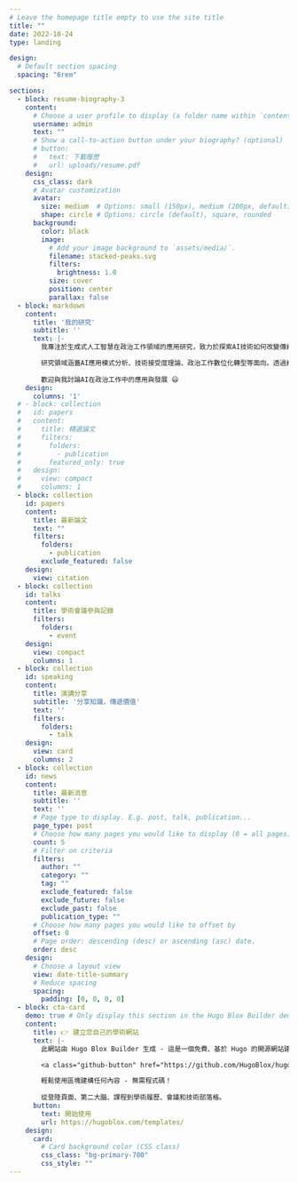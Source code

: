 ```yaml
---
# Leave the homepage title empty to use the site title
title: ""
date: 2022-10-24
type: landing

design:
  # Default section spacing
  spacing: "6rem"

sections:
  - block: resume-biography-3
    content:
      # Choose a user profile to display (a folder name within `content/authors/`)
      username: admin
      text: ""
      # Show a call-to-action button under your biography? (optional)
      # button:
      #   text: 下載履歷
      #   url: uploads/resume.pdf
    design:
      css_class: dark
      # Avatar customization
      avatar:
        size: medium  # Options: small (150px), medium (200px, default), large (320px), xl (400px), xxl (500px)
        shape: circle # Options: circle (default), square, rounded
      background:
        color: black
        image:
          # Add your image background to `assets/media/`.
          filename: stacked-peaks.svg
          filters:
            brightness: 1.0
          size: cover
          position: center
          parallax: false
  - block: markdown
    content:
      title: '我的研究'
      subtitle: ''
      text: |-
        我專注於生成式人工智慧在政治工作領域的應用研究，致力於探索AI技術如何改變傳統政治工作模式。我的碩士論文以「生成式人工智慧使用行為之研究：以立法委員助理為例」為主題，深入分析政治工作者對AI技術的接受度與使用行為。

        研究領域涵蓋AI應用模式分析、技術接受度理論、政治工作數位化轉型等面向。透過結合定性與定量研究方法，我致力於建構政治工作者使用生成式AI的理論框架，為政治領域的數位創新提供學術基礎。
        
        歡迎與我討論AI在政治工作中的應用與發展 😃
    design:
      columns: '1'
  # - block: collection
  #   id: papers
  #   content:
  #     title: 精選論文
  #     filters:
  #       folders:
  #         - publication
  #       featured_only: true
  #   design:
  #     view: compact
  #     columns: 1
  - block: collection
    id: papers
    content:
      title: 最新論文
      text: ""
      filters:
        folders:
          - publication
        exclude_featured: false
    design:
      view: citation
  - block: collection
    id: talks
    content:
      title: 學術會議參與記錄
      filters:
        folders:
          - event
    design:
      view: compact
      columns: 1
  - block: collection
    id: speaking
    content:
      title: 演講分享
      subtitle: '分享知識，傳遞價值'
      text: ''
      filters:
        folders:
          - talk
    design:
      view: card
      columns: 2
  - block: collection
    id: news
    content:
      title: 最新消息
      subtitle: ''
      text: ''
      # Page type to display. E.g. post, talk, publication...
      page_type: post
      # Choose how many pages you would like to display (0 = all pages)
      count: 5
      # Filter on criteria
      filters:
        author: ""
        category: ""
        tag: ""
        exclude_featured: false
        exclude_future: false
        exclude_past: false
        publication_type: ""
      # Choose how many pages you would like to offset by
      offset: 0
      # Page order: descending (desc) or ascending (asc) date.
      order: desc
    design:
      # Choose a layout view
      view: date-title-summary
      # Reduce spacing
      spacing:
        padding: [0, 0, 0, 0]
  - block: cta-card
    demo: true # Only display this section in the Hugo Blox Builder demo site
    content:
      title: 👉 建立您自己的學術網站
      text: |-
        此網站由 Hugo Blox Builder 生成 - 這是一個免費、基於 Hugo 的開源網站建構器，受到 250,000+ 位像您一樣的學者信賴。

        <a class="github-button" href="https://github.com/HugoBlox/hugo-blox-builder" data-color-scheme="no-preference: light; light: light; dark: dark;" data-icon="octicon-star" data-size="large" data-show-count="true" aria-label="Star HugoBlox/hugo-blox-builder on GitHub">Star</a>

        輕鬆使用區塊建構任何內容 - 無需程式碼！
        
        從登陸頁面、第二大腦、課程到學術履歷、會議和技術部落格。
      button:
        text: 開始使用
        url: https://hugoblox.com/templates/
    design:
      card:
        # Card background color (CSS class)
        css_class: "bg-primary-700"
        css_style: ""
---
```

